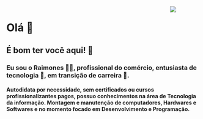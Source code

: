 <img align="right" width="15%" controls autoplay src="https://user-images.githubusercontent.com/104095836/214920922-ddaa4182-6a41-48bd-82a3-0f6171fa5d15.png"/>
<h1>Olá 👋</h1>
<h2>É bom ter você aqui! 🤝</h2>

<h3>Eu sou o Raimones 🙋‍♂‍, profissional do comércio, entusiasta de tecnologia 🤖, em transição de carreira 🚀.</h3>
<h4>Autodidata por necessidade, sem certificados ou cursos profissionalizantes pagos, possuo conhecimentos na área de Tecnologia da informação. Montagem e manutenção    de computadores, Hardwares e Softwares e no momento focado em Desenvolvimento e Programação.</h4>
<!--
----

<h1> 📊 Estatísticas: </h1>
<div align="center">
  <a href="https://github.com/raimonesbarros">
  <img height="150em" src="https://github-readme-streak-stats.herokuapp.com/?user=raimonesbarros&layout=compact&langs_count=7&theme=dark" alt="raimonesbarros" />
  <img height="150em" src="https://github-readme-stats-sigma-five.vercel.app/api/top-langs/?username=raimonesbarros&layout=compact&langs_count=7&theme=dark">
  </a>
</div>

----

<h1> ☎️ Contatos: </h1>
<br>
<div align="center">
  <a href="https://www.linkedin.com/in/raimones-barros-b6577492/" target="_blank">
    <img src="https://icongr.am/devicon/linkedin-original.svg?size=70&color=currentColor"/></a>
  <a href = "mailto:raimonesrsb@gmail.com" target="_blank">
    <img width="70px" height="75px" src="https://cdn-icons-png.flaticon.com/512/5968/5968534.png" target="_blank"></a>
  <a href="https://www.instagram.com/silvabarross/" target="_blank">
    <img width="70px" src="https://cdn-icons-png.flaticon.com/512/2111/2111463.png" target="_blank"></a>
</div>

----

<h1> 💻 Tecnologias: </h1>
  
<div align="center">

<h5> Atuais <h5>
<div align="center">
  <img width="70px" src="https://icongr.am/devicon/html5-original.svg?size=70&color=currentColor">
  <img width="70px" src="https://icongr.am/devicon/css3-original.svg?size=70&color=currentColor">
  <img width="70px" height="75px" src="https://getbootstrap.com/docs/5.3/assets/brand/bootstrap-logo-shadow.png">
  <img width="70px" height="75px" src="https://icongr.am/devicon/git-original.svg?size=70&color=currentColor">
  <img width="70px" height="75px" src="https://icongr.am/devicon/github-original.svg?size=70&color=ffffff">
  
  
</div>

<h5> Estudando <h5>
<div align="center">
  <img width="70px" height="70px" src="https://icongr.am/devicon/javascript-original.svg?size=70&color=currentColor">
</div>

<h5> Estudar <h5>
<div align="center">
  <img width="70px" height="70px" src="https://icongr.am/devicon/react-original.svg?size=70&color=currentColor">
  <img width="70px" height="70px" src="https://icongr.am/devicon/nodejs-original.svg?size=70&color=currentColor">
  <img width="70px" height="70px" src="https://icongr.am/devicon/mysql-original.svg?size=70&color=currentColor">
  <img width="70px" height="70px" src="https://icongr.am/devicon/postgresql-original.svg?size=70&color=currentColor">
</div>

</div>
  
----
  
<h2 align="center">Fique à vontade!</h2>
  
----

<div align="center">
  
  ![Snake animation](https://github.com/raimonesbarros/raimonesbarros/blob/output/github-contribution-grid-snake.svg)

</div>
